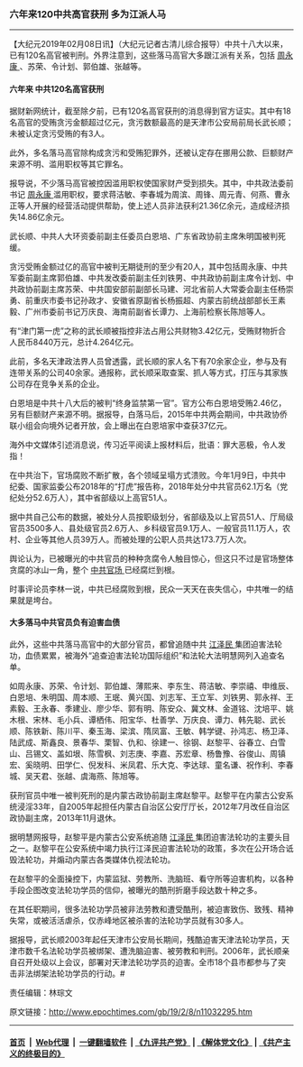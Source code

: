 ### 六年来120中共高官获刑 多为江派人马
------------------------

<p>
 【大纪元2019年02月08日讯】（大纪元记者古清儿综合报导）中共十八大以来，已有120名高官被判刑。外界注意到，这些落马高官大多跟江派有关系，包括
 <a href="http://www.epochtimes.com/gb/tag/%E5%91%A8%E6%B0%B8%E5%BA%B7.html">
  周永康
 </a>
 、苏荣、令计划、郭伯雄、张越等。
</p>
<h4>
 六年来 中共120名高官获刑
</h4>
<p>
 据财新网统计，截至除夕前，已有120名高官获刑的消息得到官方证实。其中有18名高官的受贿贪污金额超过亿元，贪污数额最高的是天津市公安局前局长武长顺；未被认定贪污受贿的有3人。
</p>
<p>
 此外，多名落马高官除构成贪污和受贿犯罪外，还被认定存在挪用公款、巨额财产来源不明、滥用职权等其它罪名。
</p>
<p>
 报导说，不少落马高官被控因滥用职权使国家财产受到损失。其中，中共政法委前书记
 <a href="http://www.epochtimes.com/gb/tag/%E5%91%A8%E6%B0%B8%E5%BA%B7.html">
  周永康
 </a>
 滥用职权，要求蒋洁敏、李春城为周滨、周锋、周元青、何燕、曹永正等人开展的经营活动提供帮助，使上述人员非法获利21.36亿余元，造成经济损失14.86亿余元。
</p>
<p>
 武长顺、中共人大环资委前副主任委员白恩培、广东省政协前主席朱明国被判死缓。
</p>
<p>
 贪污受贿金额过亿的高官中被判无期徒刑的至少有20人，其中包括周永康、中共军委前副主席郭伯雄、中共发改委前副主任刘铁男、中共政协前副主席令计划、中共政协前副主席苏荣、中共国安部前副部长马建、河北省前人大常委会副主任杨崇勇、前重庆市委书记孙政才、安徽省原副省长杨振超、内蒙古前统战部部长王素毅、广州市委前书记万庆良、海南前副省长谭力、上海前检察长陈旭等人。
</p>
<p>
 有“津门第一虎”之称的武长顺被指控非法占用公共财物3.42亿元，受贿财物折合人民币8440万元，总计4.264亿元。
</p>
<p>
 此前，多名天津政法界人员曾透露，武长顺的家人名下有70余家企业，参与及有连带关系的公司40余家。通报称，武长顺采取查案、抓人等方式，打压与其家族公司存在竞争关系的企业。
</p>
<p>
 白恩培是中共十八大后的被判“终身监禁第一官”。官方公布白恩培受贿2.46亿，另有巨额财产来源不明。据报导，白落马后，2015年中共两会期间，中共政协侨联小组会向境外记者开放，会上曝出在白恩培家中查获37亿元。
</p>
<p>
 海外中文媒体引述消息说，传习近平阅读上报材料后，批语：罪大恶极，令人发指！
</p>
<p>
 在中共治下，官场腐败不断扩散，各个领域呈塌方式溃败。今年1月9日，中共中纪委、国家监委公布2018年的“打虎”报告称，2018年处分中共官员62.1万名（党纪处分52.6万人），其中省部级以上高官51人。
</p>
<p>
 据中共自己公布的数据，被处分人员按职级划分，省部级及以上官员51人、厅局级官员3500多人、县处级官员2.6万人、乡科级官员9.1万人、一般官员11.1万人，农村、企业等其他人员39万人。而被处理的公职人员共达173.7万人次。
</p>
<p>
 舆论认为，已被曝光的中共官员的种种贪腐令人触目惊心，但这只不过是官场整体贪腐的冰山一角，整个
 <a href="http://www.epochtimes.com/gb/tag/%E4%B8%AD%E5%85%B1%E5%AE%98%E5%9C%BA.html">
  中共官场
 </a>
 已经腐烂到根。
</p>
<p>
 时事评论员李林一说，中共已经腐败到根，民众一天天在丧失信心，中共唯一的结果就是垮台。
</p>
<h4>
 大多落马中共官员负有迫害血债
</h4>
<p>
 此外，这些中共落马高官中的大部分官员，都曾追随中共
 <a href="http://www.epochtimes.com/gb/tag/%E6%B1%9F%E6%B3%BD%E6%B0%91.html">
  江泽民
 </a>
 集团迫害法轮功，血债累累，被海外“追查迫害法轮功国际组织”和法轮大法明慧网列入追查名单。
</p>
<p>
 如周永康、苏荣、令计划、郭伯雄、薄熙来、李东生、蒋洁敏、李崇禧、申维辰、白恩培、朱明国、周本顺、王珉、黄兴国、刘志军、王立军、刘铁男、郭永祥、王素毅、王永春、季建业、廖少华、郭有明、陈安众、冀文林、金道铭、沈培平、姚木根、宋林、毛小兵、谭栖伟、阳宝华、杜善学、万庆良、谭力、韩先聪、武长顺、陈铁新、陈川平、秦玉海、梁滨、隋凤富、王敏、韩学键、孙鸿志、杨卫泽、陆武成、斯鑫良、景春华、栗智、仇和、徐建一、徐钢、赵黎平、谷春立、白雪山、吕锡文、盖如垠、陈雪枫、刘志庚、李嘉、苏宏章、杨鲁豫、谷俊山、周镇宏、奚晓明、田学仁、倪发科、米凤君、乐大克、李达球、童名谦、祝作利、李春城、吴天君、张越、虞海燕、陈旭等。
</p>
<p>
 获刑官员中唯一被判死刑的是内蒙古政协前副主席赵黎平。赵黎平在内蒙古公安系统浸淫33年，自2005年起担任内蒙古自治区公安厅厅长，2012年7月改任自治区政协副主席，2013年11月退休。
</p>
<p>
 据明慧网报导，赵黎平是内蒙古公安系统追随
 <a href="http://www.epochtimes.com/gb/tag/%E6%B1%9F%E6%B3%BD%E6%B0%91.html">
  江泽民
 </a>
 集团迫害法轮功的主要头目之一。赵黎平在公安系统中竭力执行江泽民迫害法轮功的政策，多次在公开场合诋毁法轮功，并煽动内蒙古各类媒体仇视法轮功。
</p>
<p>
 在赵黎平的全面操控下，内蒙监狱、劳教所、洗脑班、看守所等迫害机构，以各种手段企图改变法轮功学员的信仰，被曝光的酷刑折磨手段达数十种之多。
</p>
<p>
 在其任职期间，很多法轮功学员被非法劳教和遭受酷刑，被迫害致伤、致残、精神失常，或被活活虐杀，仅赤峰地区被杀害的法轮功学员就有30多人。
</p>
<p>
 据报导，武长顺2003年起任天津市公安局长期间，残酷迫害天津法轮功学员，天津市数千名法轮功学员被绑架、遭洗脑迫害、被劳教和判刑。2006年，武长顺亲自召开处级以上会议，部署对天津法轮功学员的迫害。全市18个县市都参与了突击非法绑架法轮功学员的行动。#
</p>
<p>
 责任编辑：林琮文
</p>

原文链接：http://www.epochtimes.com/gb/19/2/8/n11032295.htm


------------------------
#### [首页](https://github.com/gfw-breaker/banned-news/blob/master/README.md) &nbsp;|&nbsp; [Web代理](https://github.com/labour-camp/helloworld) &nbsp;|&nbsp; [一键翻墙软件](https://github.com/gfw-breaker/nogfw/blob/master/README.md) &nbsp;| [《九评共产党》](https://github.com/gfw-breaker/9ping.md/blob/master/README.md#九评之一评共产党是什么) | [《解体党文化》](https://github.com/gfw-breaker/jtdwh.md/blob/master/README.md) | [《共产主义的终极目的》](https://github.com/gfw-breaker/gczydzjmd.md/blob/master/README.md)

